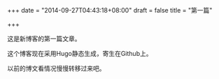 +++
date = "2014-09-27T04:43:18+08:00"
draft = false
title = "第一篇"

+++

这是新博客的第一篇文章。


这个博客现在采用Hugo静态生成，寄生在Github上。


以前的博文看情况慢慢转移过来吧。
